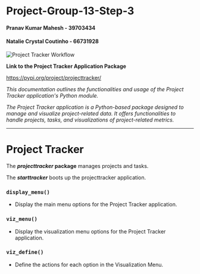 # Project-Group-13-Step-3

#### Pranav Kumar Mahesh - 39703434
#### Natalie Crystal Coutinho - 66731928


![Project Tracker Workflow](https://github.com/nccoutinho/Project-Group-13-Step-3/actions/workflows/project_tracker_workflow.yml/badge.svg)

**Link to the Project Tracker Application Package**

https://pypi.org/project/projecttracker/


_This documentation outlines the functionalities and usage of the Project Tracker application's Python module._

_The Project Tracker application is a Python-based package designed to manage and visualize project-related data. It offers functionalities to handle projects, tasks, and visualizations of project-related metrics._

---

# Project Tracker 

The **_projecttracker_ package** manages projects and tasks. 

The **_starttracker_** boots up the projecttracker application.

### `display_menu()`
- Display the main menu options for the Project Tracker application.

### `viz_menu()`
- Display the visualization menu options for the Project Tracker application.

### `viz_define()`
- Define the actions for each option in the Visualization Menu.


